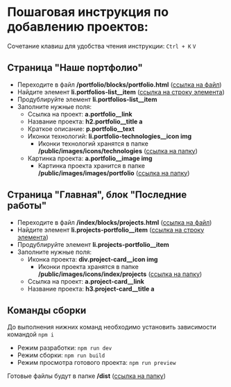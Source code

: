 # Пошаговая инструкция по добавлению проектов:

Сочетание клавиш для удобства чтения инструкции: `Ctrl + K` `V`

## Страница "Наше портфолио"

- Переходите в файл **/portfolio/blocks/portfolio.html** ([ссылка на файл](/portfolio/blocks/portfolio.html))
- Найдите элемент **li.portfolios-list__item** ([ссылка на строку элемента](/portfolio/blocks/portfolio.html#14))
- Продублируйте элемент **li.portfolios-list__item**
- Заполните нужные поля:
  - Ссылка на проект: **a.portfolio__link**
  - Название проекта: **h2.portfolio__title a**
  - Краткое описание: **p.portfolio__text**
  - Иконки технологий: **li.portfolio-technologies__icon img**
    - Иконки технологий хранятся в папке **/public/images/icons/technologies** ([ссылка на папку](/public/images/icons/technologies))
  - Картинка проекта: **a.portfolio__image img**
    - Картинка проекта хранится в папке **/public/images/images/portfolio** ([ссылка на папку](/public/images/images/portfolio))


## Страница "Главная", блок "Последние работы"

- Переходите в файл **/index/blocks/projects.html** ([ссылка на файл](/index/blocks/projects.html))
- Найдите элемент **li.projects-portfolio__item** ([ссылка на строку элемента](/index/blocks/projects.html#22))
- Продублируйте элемент **li.projects-portfolio__item**
- Заполните нужные поля:
  - Иконка проекта: **div.project-card__icon img**
    - Иконки проекта хранятся в папке **/public/images/icons/index/projects** ([ссылка на папку](/public/images/icons/index/projects))
  - Ссылка на проект: **a.project-card__link**
  - Название проекта: **h3.project-card__title a**


## Команды сборки

До выполнения нижних команд необходимо установить зависимости командой `npm i`

- Режим разработки: `npm run dev`
- Режим сборки: `npm run build`
- Режим просмотра готового проекта: `npm run preview`

Готовые файлы будут в папке **/dist** ([ссылка на папку](/dist))
